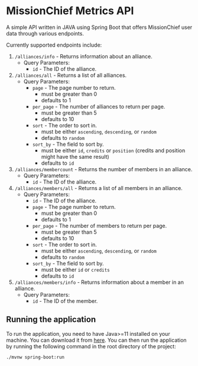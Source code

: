 # MissionChief Metrics API

A simple API written in JAVA using Spring Boot that offers MissionChief user data through various endpoints.

Currently supported endpoints include:
1. `/alliances/info` - Returns information about an alliance.
   - Query Parameters:
     - `id` - The ID of the alliance.
2. `/alliances/all` - Returns a list of all alliances.
   - Query Parameters:
     - `page` - The page number to return.
       - must be greater than 0
       - defaults to 1
     - `per_page` - The number of alliances to return per page.
       - must be greater than 5
       - defaults to 10
     - `sort` - The order to sort in.
       - must be either `ascending`, `descending`, or `random`
       - defaults to `random`
     - `sort_by` - The field to sort by.
       - must be either `id`, `credits` or `position` (credits and position might have the same result)
       - defaults to `id`
3. `/alliances/membercount` - Returns the number of members in an alliance.
   - Query Parameters:
     - `id` - The ID of the alliance.
4. `/alliances/members/all` - Returns a list of all members in an alliance.
   - Query Parameters:
     - `id` - The ID of the alliance.
     - `page` - The page number to return.
       - must be greater than 0
       - defaults to 1
     - `per_page` - The number of members to return per page.
       - must be greater than 5
       - defaults to 10
     - `sort` - The order to sort in.
       - must be either `ascending`, `descending`, or `random`
       - defaults to `random`
     - `sort_by` - The field to sort by.
       - must be either `id` or `credits`
       - defaults to `id`
5. `/alliances/members/info` - Returns information about a member in an alliance.
    - Query Parameters:
      - `id` - The ID of the member.

## Running the application

To run the application, you need to have Java>=11 installed on your machine. You can download it from [here](https://www.oracle.com/java/technologies/javase-jdk11-downloads.html).
You can then run the application by running the following command in the root directory of the project:

```shell
./mvnw spring-boot:run
```